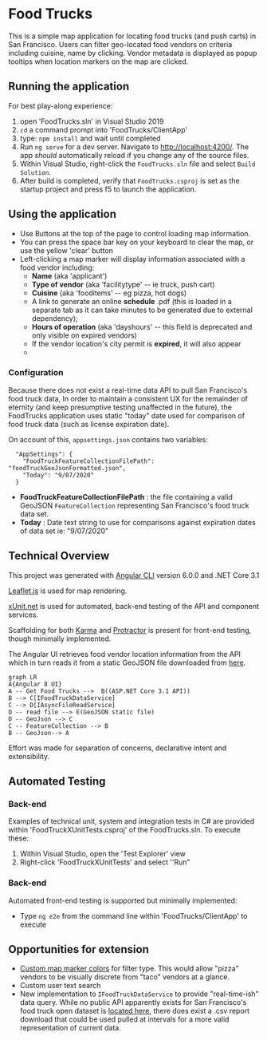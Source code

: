 # Food Trucks
This is a simple map application for locating food trucks (and push carts) in San Francisco. Users can filter geo-located food vendors on criteria including cuisine, name by clicking. Vendor metadata is displayed as popup tooltips when location markers on the map are clicked.

## Running the application
For best play-along experience:
 1. open 'FoodTrucks.sln' in Visual Studio 2019
 2. `cd` a command prompt into  'FoodTrucks/ClientApp'
 3. type: `npm install` and wait until completed
 4. Run `ng serve` for a dev server. Navigate to [http://localhost:4200/](http://localhost:4200/). The app *should* automatically reload if you change any of the source files.
 5. Within Visual Studio, right-click the `FoodTrucks.sln` file and select `Build Solution`. 
 6. After build is completed, verify that `FoodTrucks.csproj` is set as the startup project and press f5 to launch the application.

## Using the application

 - Use Buttons at the top of the page to control loading map
   information.
 - You can press the space bar key on your keyboard to
   clear the map, or use the yellow 'clear' button
 - Left-clicking a map marker will display information associated with a food vendor including:
	 - **Name** (aka 'applicant')
	 - **Type of vendor** (aka 'facilitytype' -- ie truck, push cart)
	 - **Cuisine** (aka 'fooditems' -- eg pizza, hot dogs)
	 - A link to generate an online **schedule** .pdf (this is loaded in a separate tab as it can take minutes to be generated due to external dependency);
	 - **Hours of operation** (aka 'dayshours' -- this field is deprecated and only visible on expired vendors)
	 - If the vendor location's city permit is **expired**, it will also appear
	 - 
### Configuration
 Because there does not exist a real-time data API to pull San Francisco's food truck data, In order to maintain a consistent UX for the remainder of eternity (and keep presumptive testing unaffected in the future), the FoodTrucks application uses static "today" date used for comparison of food truck data (such as license expiration date).
 
 On account of this, `appsettings.json` contains two variables:
 
      "AppSettings": {
        "FoodTruckFeatureCollectionFilePath": "foodTruckGeoJsonFormatted.json",
        "Today": "9/07/2020"
      }
 - **FoodTruckFeatureCollectionFilePath** : the file containing a valid GeoJSON `FeatureCollection` representing San Francisco's food truck data set.
 - **Today** : Date text string to use for comparisons against expiration dates of data set ie: "9/07/2020"

## Technical Overview
This project was generated with [Angular CLI](https://github.com/angular/angular-cli) version 6.0.0 and .NET Core 3.1

[Leaflet.js](https://leafletjs.com/) is used for map rendering.

[xUnit.net](https://xunit.net/) is used for automated, back-end testing of the API and component services.

Scaffolding for both [Karma](https://karma-runner.github.io) and [Protractor](http://www.protractortest.org/) is present for front-end testing, though minimally implemented.

The Angular UI retrieves food vendor location information from the API which in turn reads it from a static GeoJSON file downloaded from [here](https://data.sfgov.org/Economy-and-Community/Mobile-Food-Facility-Permit/rqzj-sfat/data).

```mermaid
graph LR
A{Angular 8 UI}
A -- Get Food Trucks -->  B((ASP.NET Core 3.1 API))
B --> C[IFoodTruckDataService]
C --> D[IAsyncFileReadService]
D -- read file --> E(GeoJSON static file)
D -- GeoJson --> C
C -- FeatureCollection --> B
B -- GeoJson--> A
```
Effort was made for separation of concerns, declarative intent and extensibility.

## Automated Testing
### Back-end
 Examples of technical unit, system and integration tests in C# are provided within 'FoodTruckXUnitTests.csproj' of the FoodTrucks.sln. To execute these:
 
 1. Within Visual Studio, open the 'Test Explorer' view
 2. Right-click 'FoodTruckXUnitTests' and select ''Run"

### Back-end
Automated front-end testing is supported but minimally implemented:

 - Type `ng e2e` from the command line within 'FoodTrucks/ClientApp' to execute 

## Opportunities for extension
 - [Custom map marker colors](https://github.com/pointhi/leaflet-color-markers) for filter type. This would allow "pizza" vendors to be visually discrete from "taco" vendors at a glance.
 - Custom user text search 
 - New implementation to `IFoodTruckDataService` to provide "real-time-ish" data query. While no public API apparently exists for San Francisco's food truck open dataset is [located here](https://data.sfgov.org/Economy-and-Community/Mobile-Food-Facility-Permit/rqzj-sfat/data), there does exist a .csv report download that could be used pulled at intervals for a more valid representation of current data.

